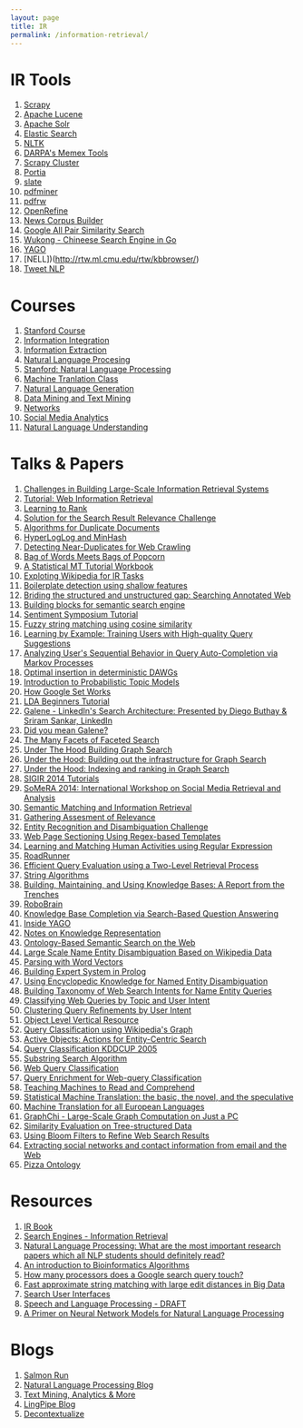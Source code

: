 ```yaml
---
layout: page
title: IR
permalink: /information-retrieval/
---
```


IR Tools
========
1. [Scrapy](http://scrapy.org/)
2. [Apache Lucene](https://lucene.apache.org/core/)
3. [Apache Solr](http://lucene.apache.org/solr/)
4. [Elastic Search](https://www.elastic.co/)
5. [NLTK](http://www.nltk.org/)
6. [DARPA's Memex Tools](http://opencatalog.darpa.mil/MEMEX.html)
7. [Scrapy Cluster](http://scrapy-cluster.readthedocs.org/en/latest/)
8. [Portia](https://github.com/scrapinghub/portia)
9. [slate](https://pypi.python.org/pypi/slate)
10. [pdfminer](https://github.com/euske/pdfminer)
11. [pdfrw](https://github.com/pmaupin/pdfrw)
12. [OpenRefine](http://openrefine.org/)
13. [News Corpus Builder](http://skillachie.github.io/news-corpus-builder/)
14. [Google All Pair Similarity Search](https://code.google.com/p/google-all-pairs-similarity-search/)
15. [Wukong - Chineese Search Engine in Go](https://github.com/huichen/wukong)
16. [YAGO](http://www.mpi-inf.mpg.de/departments/databases-and-information-systems/research/yago-naga/yago//)
17. [NELL])(http://rtw.ml.cmu.edu/rtw/kbbrowser/)
18. [Tweet NLP](http://www.ark.cs.cmu.edu/TweetNLP/)

Courses
=======
1. [Stanford Course](http://web.stanford.edu/class/cs276/)
2. [Information Integration](http://usc-isi-i2.github.io/knoblock/doc/syllabus/CSCI548_Syllabus_Spring_2015.pdf)
3. [Information Extraction](http://www.cs.cmu.edu/~wcohen/10-707/index-2004.html)
4. [Natural Language Procesing](http://www3.nd.edu/~dchiang/teaching/nlp/)
5. [Stanford: Natural Language Processing](http://web.stanford.edu/class/cs224n/syllabus.shtml#lec1)
6. [Machine Tranlation Class](http://mt-class.org/)
7. [Natural Language Generation](http://www.inf.ed.ac.uk/teaching/courses/nlg/)
8. [Data Mining and Text Mining](http://www.cs.uic.edu/~liub/teach/cs583-fall-15/cs583.html)
9. [Networks](https://courses.cit.cornell.edu/info2040_2014fa/)
10. [Social Media Analytics](http://www.isi.edu/~lerman/courses/csci599_2015/Syllabus-Social%20Media%20Analytics_v1.pdf)
11. [Natural Language Understanding](http://web.stanford.edu/class/cs224u/)

Talks & Papers
==============
1. [Challenges in Building Large-Scale Information Retrieval Systems](http://web.stanford.edu/class/cs276/Jeff-Dean-Stanford-CS276-April-2015.pdf)
2. [Tutorial: Web Information Retrieval](http://sci2s.ugr.es/sites/default/files/files/linksInterest/Tutorials/icde.pdf)
3. [Learning to Rank](http://research.microsoft.com/en-us/people/hangli/li-acl-ijcnlp-2009-tutorial.pdf)
4. [Solution for the Search Result Relevance Challenge](https://github.com/ChenglongChen/Kaggle_CrowdFlower/blob/master/Doc/Kaggle_CrowdFlower_ChenglongChen.pdf)
5. [Algorithms for Duplicate Documents](http://www.cs.princeton.edu/courses/archive/spr05/cos598E/bib/Princeton.pdf)
6. [HyperLogLog and MinHash](http://tech.adroll.com/blog/data/2013/07/10/hll-minhash.html)
7. [Detecting Near-Duplicates for Web Crawling](http://www2007.cpsc.ucalgary.ca/papers/paper215.pdf)
8. [Bag of Words Meets Bags of Popcorn](https://www.kaggle.com/c/word2vec-nlp-tutorial)
9. [A Statistical MT Tutorial Workbook](http://www.isi.edu/natural-language/mt/wkbk-rw.pdf)
10. [Exploting Wikipedia for IR Tasks](http://vitiokm.wix.com/wikitutorial)
11. [Boilerplate detection using shallow features](http://www.decom.ufop.br/menotti/rp122/sem/sem1-brayan-milton-art.pdf)
12. [Briding the structured and unstructured gap: Searching Annotated Web](http://www.tcs.tifr.res.in/events/bridging-structured-unstructured-gap-searching-annotated-web)
13. [Building blocks for semantic search engine](http://videolectures.net/iiia06_chakrabarti_rcier/)
14. [Sentiment Symposium Tutorial](http://sentiment.christopherpotts.net/index.html)
15. [Fuzzy string matching using cosine similarity](http://blog.nishtahir.com/2015/09/19/fuzzy-string-matching-using-cosine-similarity/)
16. [Learning by Example: Training Users with High-quality Query Suggestions](http://pc57724.uni-regensburg.de/morgan/papers/sigir2015_queries.pdf)
17. [Analyzing User's Sequential Behavior in Query Auto-Completion via Markov Processes](https://labs.yahoo.com/publications/5689/analyzing-users-sequential-behavior-query-auto-completion-markov-processes)
18. [Optimal insertion in deterministic DAWGs](http://www.sciencedirect.com/science/article/pii/S0304397502005716)
19. [Introduction to Probabilistic Topic Models](https://www.cs.princeton.edu/~blei/papers/Blei2011.pdf)
20. [How Google Set Works](http://www.seobythesea.com/2008/03/how-google-sets-works/)
21. [LDA Beginners Tutorial](http://www.slideshare.net/WayneLee9/lda-oct3-2013)
22. [Galene - LinkedIn's Search Architecture: Presented by Diego Buthay & Sriram Sankar, LinkedIn](http://www.slideshare.net/lucidworks/galene-linkedins-search-architecture-presented-by-diego-buthay-sriram-sankar-linkedin)
23. [Did you mean Galene?](https://engineering.linkedin.com/search/did-you-mean-galene)
24. [The Many Facets of Faceted Search](https://engineering.linkedin.com/faceting/many-facets-faceted-search)
25. [Under The Hood Building Graph Search](https://www.facebook.com/notes/facebook-engineering/under-the-hood-building-graph-search-beta/10151240856103920)
26. [Under the Hood: Building out the infrastructure for Graph Search](https://www.facebook.com/notes/facebook-engineering/under-the-hood-building-out-the-infrastructure-for-graph-search/10151347573598920)
27. [Under the Hood: Indexing and ranking in Graph Search](https://www.facebook.com/notes/facebook-engineering/under-the-hood-indexing-and-ranking-in-graph-search/10151361720763920)
28. [SIGIR 2014 Tutorials](http://sigir.org/sigir2014/finaltutorials.php)
29. [SoMeRA 2014: International Workshop on Social Media Retrieval and Analysis](http://www.cp.jku.at/conferences/SoMeRA2014/)
30. [Semantic Matching and Information Retrieval](http://smir2014.noahlab.com.hk/SMIR2014.htm)
31. [Gathering Assesment of Relevance](https://sites.google.com/site/sigirgear/schedule)
32. [Entity Recognition and Disambiguation Challenge](http://web-ngram.research.microsoft.com/erd2014/Paper.aspx)
33. [Web Page Sectioning Using Regex-based Templates](http://www.ra.ethz.ch/CDstore/www2008/www2008.org/papers/pdf/p1151-mehtaA.pdf)
34. [Learning and Matching Human Activities using Regular Expression](http://www.researchgate.net/profile/Nicola_Conci/publication/224201280_Learning_and_matching_human_activities_using_regular_expressions/links/0deec519ba76fd81d6000000.pdf)
35. [RoadRunner](http://www.vldb.org/conf/2001/P109.pdf)
36. [Efficient Query Evaluation using a Two-Level Retrieval Process](http://cis.poly.edu/westlab/papers/cntdstrb/p426-broder.pdf)
37. [String Algorithms](http://web.stanford.edu/class/cs97si/10-string-algorithms.pdf)
38. [Building, Maintaining, and Using Knowledge Bases: A Report from the Trenches](http://pages.cs.wisc.edu/~anhai/papers/kcs-sigmod13)
39. [RoboBrain](http://arxiv.org/pdf/1412.0691.pdf)
40. [Knowledge Base Completion via Search-Based Question Answering](http://infolab.stanford.edu/~west1/pubs/West-Gabrilovich-Murphy-Sun-Gupta-Lin_WWW-14.pdf)
41. [Inside YAGO](http://resources.mpi-inf.mpg.de/yago-naga/yago/publications/www2013demo.pdf)
42. [Notes on Knowledge Representation](http://www.cs.ukzn.ac.za/~hughm/ai/notes/knowledgeRepresentation.pdf)
43. [Ontology-Based Semantic Search on the Web](http://www.cs.ox.ac.uk/people/thomas.lukasiewicz/ssw11.pdf)
44. [Large Scale Name Entity Disambiguation Based on Wikipedia Data](http://research.microsoft.com/pubs/68124/emnlp07.pdf)
45. [Parsing with Word Vectors](http://www.denizyuret.com/2015/07/parsing-with-word-vectors.html) 
46. [Building Expert System in Prolog](http://www.inf.fu-berlin.de/lehre/SS09/KI/folien/merritt.pdf)
47. [Using Encyclopedic Knowledge for Named Entity Disambiguation](http://www.cs.utexas.edu/~ml/papers/encyc-eacl-06.pdf)
48. [Building Taxonomy of Web Search Intents for Name Entity Queries](http://research.microsoft.com/pubs/120889/fp0700-yin.pdf)
49. [Classifying Web Queries by Topic and User Intent](https://faculty.ist.psu.edu/jjansen/academic/jansen_user_intent.pdf)
50. [Clustering Query Refinements by User Intent](http://homes.cs.washington.edu/~alon/www2010.pdf)
51. [Object Level Vertical Resource](http://research.microsoft.com/en-us/people/jrwen/cidr2007.pdf)
52. [Query Classification using Wikipedia's Graph](http://ojs.academypublisher.com/index.php/jetwi/article/viewFile/jetwi0403207220/5228)
53. [Active Objects: Actions for Entity-Centric Search](http://www.anithakannan.com/yahoo_site_admin/assets/docs/activeObjectswww2012.8154516.pdf)
54. [Query Classification KDDCUP 2005](http://www.sigkdd.org/sites/default/files/issues/7-2-2005-12/KDDCUP2005Report_Shen.pdf)
55. [Substring Search Algorithm](http://volnitsky.com/project/str_search/index.html)
56. [Web Query Classification](https://en.wikipedia.org/wiki/Web_query_classification)
57. [Query Enrichment for Web-query Classification](http://www.pancube.com/Paper/Query%20Enrichment%20for%20Web-query%20Classification.Shen.HKUST.TOIS.2006.Paper.pdf)
58. [Teaching Machines to Read and Comprehend](http://arxiv.org/pdf/1506.03340v1.pdf)
59. [Statistical Machine Translation: the basic, the novel, and the speculative](http://homepages.inf.ed.ac.uk/pkoehn/publications/tutorial2006.pdf)
60. [Machine Translation for all European Languages](http://www.mt-archive.info/MTS-2007-Koehn-1.pdf)
61. [GraphChi - Large-Scale Graph Computation on Just a PC](http://www.cs.cmu.edu/~pavlo/courses/fall2013/static/papers/osdi2012-graphchi.pdf)
62. [Similarity Evaluation on Tree-structured Data](http://web.kaust.edu.sa/faculty/PanosKalnis/Publications/sigmod05.pdf)
63. [Using Bloom Filters to Refine Web Search Results](http://research.microsoft.com/en-us/um/people/navendu/mypapers/webdb05tr.pdf)
64. [Extracting social networks and contact information from email and the Web](http://scholarworks.umass.edu/cgi/viewcontent.cgi?article=1035&context=cs_faculty_pubs)
65. [Pizza Ontology](https://cs.uwaterloo.ca/~a78khan/docs/PizzaOntologyReview.pdf)

Resources
=========
1. [IR Book](http://www-nlp.stanford.edu/IR-book/)
2. [Search Engines - Information Retrieval](http://ciir.cs.umass.edu/downloads/SEIRiP.pdf)
3. [Natural Language Processing: What are the most important research papers which all NLP students should definitely read?](https://www.quora.com/Natural-Language-Processing/What-are-the-most-important-research-papers-which-all-NLP-students-should-definitely-read)
4. [An introduction to Bioinformatics Algorithms](http://www.math-info.univ-paris5.fr/~lomn/Cours/BC/Publis/Complements/introductiontoBioinformaticsAlgorithms.pdf)
5. [How many processors does a Google search query touch?](https://www.quora.com/How-many-processors-does-a-Google-search-query-touch/answer/Wolf-Garbe)
6. [Fast approximate string matching with large edit distances in Big Data](http://blog.faroo.com/2015/03/24/fast-approximate-string-matching-with-large-edit-distances/)
7. [Search User Interfaces](http://searchuserinterfaces.com/book/)
8. [Speech and Language Processing - DRAFT](https://web.stanford.edu/~jurafsky/slp3/)
9. [A Primer on Neural Network Models for Natural Language Processing](http://u.cs.biu.ac.il/~yogo/nnlp.pdf)

Blogs
=====
1. [Salmon Run](http://sujitpal.blogspot.de/)
2. [Natural Language Processing Blog](http://nlpers.blogspot.in/)
3. [Text Mining, Analytics & More](http://www.text-analytics101.com/)
4. [LingPipe Blog](http://lingpipe-blog.com/)
5. [Decontextualize](http://www.decontextualize.com/)